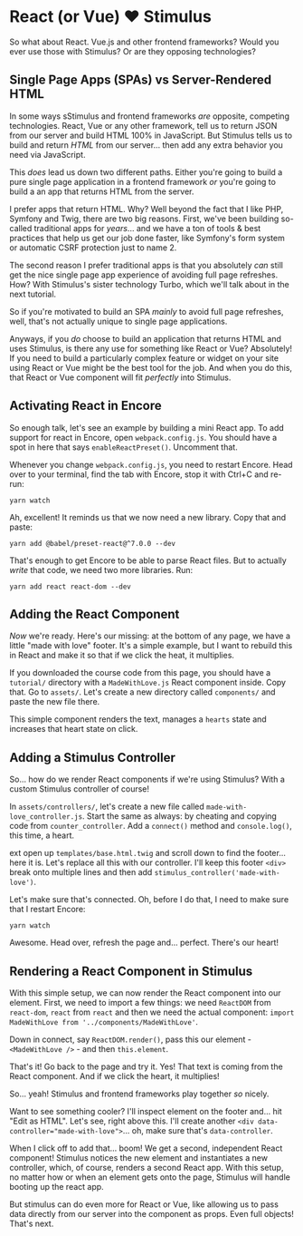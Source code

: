 # React (or Vue) ❤️ Stimulus

So what about React. Vue.js and other frontend frameworks? Would you ever use those
with Stimulus? Or are they opposing technologies?

## Single Page Apps (SPAs) vs Server-Rendered HTML

In some ways sStimulus and frontend frameworks *are* opposite, competing
technologies. React, Vue or any other framework, tell us to return JSON from our
server and build HTML 100% in JavaScript. But Stimulus tells us to build and
return *HTML* from our server... then add any extra behavior you need via JavaScript.

This *does* lead us down two different paths. Either you're going to build a pure
single page application in a frontend framework *or* you're going to build a
an app that returns HTML from the server.

I prefer apps that return HTML. Why? Well beyond the fact that I like PHP,
Symfony and Twig, there are two big reasons. First, we've been building so-called
traditional apps for *years*... and we have a ton of tools & best practices that
help us get our job done faster, like Symfony's form system or automatic CSRF
protection just to name 2.

The second reason I prefer traditional apps is that you absolutely *can* still get
the nice single page app experience of avoiding full page refreshes. How? With
Stimulus's sister technology Turbo, which we'll talk about in the next tutorial.

So if you're motivated to build an SPA *mainly* to avoid full page refreshes,
well, that's not actually unique to single page applications.

Anyways, if you *do* choose to build an application that returns HTML and
uses Stimulus, is there any use for something like React or Vue? Absolutely! If
you need to build a particularly complex feature or widget on your site
using React or Vue might be the best tool for the job. And when you do this,
that React or Vue component will fit *perfectly* into Stimulus.

## Activating React in Encore

So enough talk, let's see an example by building a mini React app. To add support
for react in Encore, open `webpack.config.js`. You should have a spot in here
that says `enableReactPreset()`. Uncomment that.

Whenever you change `webpack.config.js`, you need to restart Encore. Head over
to your terminal, find the tab with Encore, stop it with Ctrl+C and re-run:

```terminal
yarn watch
```

Ah, excellent! It reminds us that we now need a new library. Copy that and paste:

```terminal-silent
yarn add @babel/preset-react@^7.0.0 --dev
```

That's enough to get Encore to be able to parse React files. But to actually
*write* that code, we need two more libraries. Run:

```terminal
yarn add react react-dom --dev
```

## Adding the React Component

*Now* we're ready. Here's our missing: at the bottom of any page, we have a
little "made with love" footer. It's a simple example, but I want to rebuild this
in React and make it so that if we click the heat, it multiplies.

If you downloaded the course code from this page, you should have a `tutorial/`
directory with a `MadeWithLove.js` React component inside. Copy that. Go to
`assets/`. Let's create a new directory called `components/` and paste the new
file there.

This simple component renders the text, manages a `hearts` state and increases
that heart state on click.

## Adding a Stimulus Controller

So... how do we render React components if we're using Stimulus? With a custom
Stimulus controller of course!

In `assets/controllers/`, let's create a new file called
`made-with-love_controller.js`. Start the same as always: by cheating and copying
code from `counter_controller`. Add a `connect()` method and `console.log()`,
this time, a heart.

ext open up `templates/base.html.twig` and scroll down to find the footer...
here it is. Let's replace all this with our controller. I'll keep this footer
`<div>` break onto multiple lines and then add `stimulus_controller('made-with-love')`.

Let's make sure that's connected. Oh, before I do that, I need to make sure that
I restart Encore:

```terminal
yarn watch
```

Awesome. Head over, refresh the page and... perfect. There's our heart!

## Rendering a React Component in Stimulus

With this simple setup, we can now render the React component into our element.
First, we need to import a few things: we need `ReactDOM` from `react-dom`,
`react` from `react` and then we need the actual component:
`import MadeWithLove from '../components/MadeWithLove'`.

Down in connect, say `ReactDOM.render()`, pass this our element -
`<MadeWithLove />` - and then `this.element`.

That's it! Go back to the page and try it. Yes! That text is coming from the React
component. And if we click the heart, it multiplies!

So... yeah! Stimulus and frontend frameworks play together *so* nicely.

Want to see something cooler? I'll inspect element on the footer and... hit
"Edit as HTML". Let's see, right above this. I'll create another
`<div data-controller="made-with-love">`... oh, make sure that's `data-controller`.

When I click off to add that... boom! We get a second, independent React component!
Stimulus notices the new element and instantiates a new controller, which, of
course, renders a second React app. With this setup, no matter how or when an
element gets onto the page, Stimulus will handle booting up the react app.

But stimulus can do even more for React or Vue, like allowing us to pass data
directly from our server into the component as props. Even full objects! That's
next.
